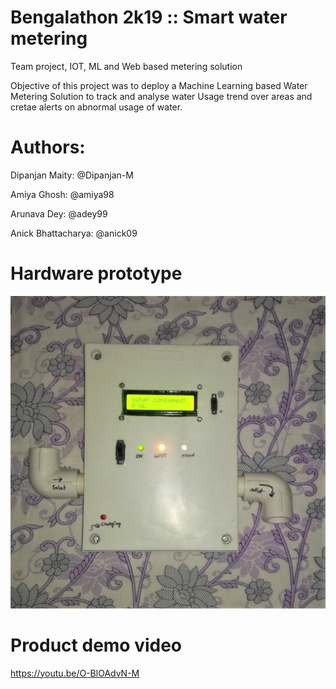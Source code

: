 # Bengalathon 2k19 :: Smart water metering
Team project, IOT, ML and Web based metering solution

Objective of this project was to deploy a Machine Learning based Water Metering Solution to track and analyse water Usage trend over areas and cretae alerts on abnormal usage of water.

# Authors:

Dipanjan Maity: @Dipanjan-M

Amiya Ghosh: @amiya98

Arunava Dey: @adey99

Anick Bhattacharya: @anick09

# Hardware prototype
<img src="https://github.com/Dipanjan-M/bengalathon_project/blob/master/sample_prototype/prototype_v2.jpg" alt="prototype" height="500" width="auto">

# Product demo video
https://youtu.be/O-BlOAdvN-M
